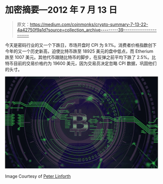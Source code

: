 # 加密摘要—2012 年 7 月 13 日

> 原文：<https://medium.com/coinmonks/crypto-summary-7-13-22-4a42750f9a1d?source=collection_archive---------39----------------------->

今天是密码行业的又一个下跌日，市场开盘时 CPI 为 9.1%。消费者价格指数创下今年的又一个历史新高，迫使比特币跌至 18925 美元的盘中低点，而 Etherium 跌至 1007 美元。其他代币跟随比特币的脚步，在反弹之前平均下跌了 2.5%。比特币目前的交易价格约为 19600 美元，因为交易员决定忽略 CPI 数据，巩固他们的头寸。

![](img/1d0240bdc6d5c5b0b0d3fe9ada800db2.png)

Image Courtesy of [Peter Linforth](https://pixabay.com/users/thedigitalartist-202249/?utm_source=link-attribution&utm_medium=referral&utm_campaign=image&utm_content=3510168)
